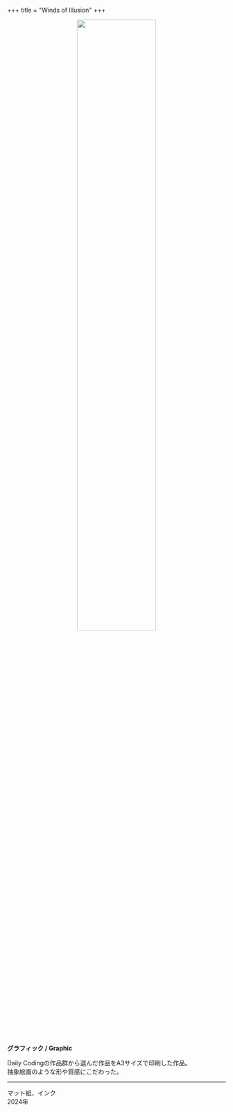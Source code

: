 +++
title = "Winds of Illusion"
+++

<div align="center">
<img src="../img_winds_of_illusion.JPG" width="60%">
</div>   

**グラフィック / Graphic**  

Daily Codingの作品群から選んだ作品をA3サイズで印刷した作品。  
抽象絵画のような形や質感にこだわった。  

***  

マット紙、インク  
2024年

